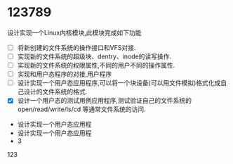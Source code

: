 
# 123789

设计实现一个Linux内核模块,此模块完成如下功能

- [ ] 将新创建的文件系统的操作接口和VFS对接.
- [ ] 实现新的文件系统的超级块、dentry、inode的读写操作.
- [ ] 实现新的文件系统的权限属性,不同的用户不同的操作属性.
- [ ] 实现和用户态程序的对接,用户程序
- [ ] 设计实现一个用户态应用程序,可以将一个块设备(可以用文件模拟)格式化成自己设计的文件系统的格式.
- [x] 设计一个用户态的测试用例应用程序,测试验证自己的文件系统的open/read/write/ls/cd 等通常文件系统的访问.

- 设计实现一个用户态应用程
- 设计实现一个用户态应用程
- 3

123